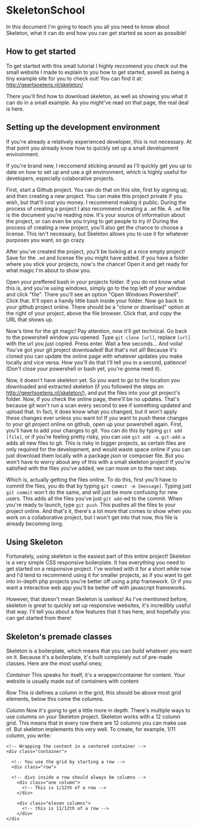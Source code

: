 # SkeletonSchool

In this document I'm going to teach you all you need to know about Skeleton, what it can do and how you can get started as soon as possible!

## How to get started

To get started with this small tutorial I highly reccomend you check out the small website I made to explain to you how to get started, aswell as being a tiny example site for you to check out! You can find it at: http://geertsoetens.nl/skeleton/

There you'll find how to download skeleton, as well as showing you what it can do in a small example. As you might've read on that page, the real deal is here.

## Setting up the development environment

If you're already a relatively experienced developer, this is not necessary. At that point you already know how to quickly set up a small development enviroinment.

If you're brand new, I reccomend sticking around as I'll quickly get you up to date on how to set up and use a git environment, which is highly useful for developers, especially colaborative projects.

First, start a Github project. You can do that on this site, first by signing up, and then creating a new project. You can make this project private if you wish, but that'll cost you money. I recommend making it public. During the process of creating a project I also recommend creating a `.md` file. A `.md` file is the document you're reading now. It's your source of information about the project, or can even be you trying to get people to try it! During the process of creating a new project, you'll also get the chance to choose a license. This isn't necessary, but Skeleton allows you to use it for whatever purposes you want, so go crazy.

After you've created the project, you'll be looking at a nice empty project! Save for the `.md` and license file you might have added. If you have a folder where you stick your projects, now's the chance! Open it and get ready for what magic I'm about to show you.

Open your preffered bash in your projects folder. If you do not know what this is, and you're using windows, simply go to the top left of your window and click "file". There you'll see an option "Open Windows Powershell". Click that. It'll open a handy little bash inside your folder. Now go back to your github project online. There should be a "clone or download" option at the right of your project, above the file browser. Click that, and copy the URL that shows up.

Now's time for the git magic! Pay attention, now it'll get technical. Go back to the powershell window you opened. Type `git clone [url]`, replace `[url]` with the url you just copied. Press enter. Wait a few seconds... And voila! You've got your git project downloaded! But that's not all! Because it's cloned you can update the online page with whatever updates you make locally and vice versa. How you'll do that I'll tell you in a second, patience! (Don't close your powershell or bash yet, you're gonna need it).

Now, it doesn't have skeleton yet. So you want to go to the location you downloaded and extracted skeleton (if you followed the steps on http://geertsoetens.nl/skeleton/), and put the files into your git project's folder. Now, if you check the online page, there'll be no updates. That's because git won't run a scan every second to see if something updated and upload that. In fact, it does know what you changed, but it won't apply these changes ever unless you want to! If you want to push these changes to your git project online on github, open up your powershell again. First, you'll have to add your changes to git. You can do this by typing `git add [file]`, or if you're feeling pretty risky, you can use `git add -a`. `git-add-a` adds all new files to git. This is risky in bigger projects, as certain files are only required for the development, and would waste space online if you can just download them locally with a package.json or composer file. But you won't have to worry about any of this with a small skeleton project! If you're satisfied with the files you've added, we can move on to the next step.

Which is, actually getting the files online. To do this, first you'll have to commit the files, you do that by typing `git commit -m [message]`. Typing just `git commit` won't do the same, and will just be more confusing for new users. This adds all the files you've just `git add`-ed to the commit. When you're ready to launch, type `git push`. This pushes all the files to your project online. And that's it, there's a lot more that comes to show when you work on a collaborative project, but I won't get into that now, this file is already becoming long.

## Using Skeleton

Fortunately, using skeleton is the easiest part of this entire project! Skeleton is a very simple CSS responsive boilerplate. It has everything you need to get started on a responsive project. I've worked with it for a short while now and I'd tend to recommend using it for smaller projects, as if you want to get into in-depth php projects you're better off using a php framework. Or if you want a interactive web app you'll be better off with javascript frameworks.

However, that doesn't mean Skeleton is useless! As I've mentioned before, skeleton is great to quickly set up responsive websites, it's incredibly useful that way. I'll tell you about a few features that it has here, and hopefully you can get started from there!

## Skeleton's premade classes

Skeleton is a boilerplate, which means that you can build whatever you want on it. Because it's a boilerplate, it's built completely out of pre-made classes. Here are the most useful ones;

*Container*
This speaks for itself, it's a wrapper/container for content. Your website is usually made out of containers with content

*Row*
This is defines a column in the grid, this should be above most grid elements, below this come the columns.

*Column*
Now it's going to get a little more in depth. There's multiple ways to use columns on your Skeleton project. Skeleton works with a 12 column grid. This means that in every row there are 12 columns you can make use of. But skeleton implements this very well. To create, for example, 1/11 column, you write:

```
<!-- Wrapping the content in a centered container -->
<div class="container">
  
  <!-- You use the grid by starting a row -->
  <div class="row">
  
  <!-- divs inside a row should always be columns -->
    <div class="one column">
      <!-- This is 1/12th of a row -->
    </div>
    
    <div class="eleven columns">
      <!-- this is 11/12th of a row -->
    </div>
</div
```
